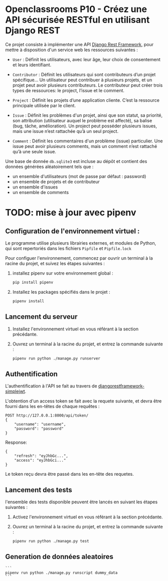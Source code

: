 # Openclassrooms P10 - Créez une API sécurisée RESTful en utilisant Django REST

Ce projet consiste à implémenter une API [Django Rest Framework](https://www.django-rest-framework.org/), pour mettre à disposition d'un service web les ressources suivantes :

* ```User``` : Définit les utilisateurs, avec leur âge, leur choix de consentement et leurs identifiant.

* ```Contributor``` : Définit les utilisateurs qui sont contributeurs d’un projet spécifique… Un utilisateur peut contribuer à plusieurs projets, et un projet peut avoir plusieurs contributeurs. Le contributeur peut créer trois types de ressources: le project, l’issue et le comment.

* ```Project``` : Définit les projets d’une application cliente. C’est la ressource principale utilisée par le client.

* ```Issue``` : Définit les problèmes d'un projet, ainsi que son statut, sa priorité, son attribution (utilisateur auquel le problème est affecté), sa balise (bug, tâche, amélioration). Un project peut posséder plusieurs issues, mais une issue n’est rattachée qu’à un seul project.

* ```Comment``` : Définit les commentaires d'un problème (issue) particulier. Une issue peut avoir plusieurs comments, mais un comment n’est rattaché qu’à une seule issue.


Une base de donnée ```db.sqlite3``` est incluse au dépôt et contient des données générées aléatoirement tels que :

* un ensemble d'utilisateurs (mot de passe par défaut : password)
* un ensemble de projets et de contributeur
* un ensemble d'issues
* un ensemble de comments

# TODO: mise à jour avec pipenv
## Configuration de l'environnement virtuel :

Le programme utilise plusieurs librairies externes, et modules de Python, qui sont repertoriés dans les fichiers ```Pipfile``` et ``Pipfile.lock``

Pour configuer l'environnement, commencez par ouvrir un terminal à la racine du projet, et suivez les étapes suivantes :

1. installez pipenv sur votre environnement global :
    ```bash
    pip install pipenv
    ```

2. Installez les packages spécifiés dans le projet :

    ```bash
    pipenv install
    ```

## Lancement du serveur

1. Installez l'environnement virtuel en vous référant à la section précédante.

2. Ouvrez un terminal à la racine du projet, et entrez la commande suivante :

    ```bash
    pipenv run python ./manage.py runserver
    ```

## Authentification

L'authentification à l'API se fait au travers de [djangorestframework-simplejwt](https://django-rest-framework-simplejwt.readthedocs.io/en/latest/).

L'obtention d'un access token se fait avec la requete suivante, et devra être fourni dans les en-têtes de chaque requêtes :

```
POST http://127.0.0.1:8000/api/token/
{
    "username": "username",
    "password": "password"
}
```
Response:
```
{
    "refresh": "eyJhbGc...",
    "access": "eyJhbGci..."
}
```

Le token reçu devra être passé dans les en-tête des requetes.

## Lancement des tests

l'ensemble des tests disponible peuvent être lancés en suivant les étapes suivantes :

1. Activez l'environnement virtuel en vous référant à la section précédante.

2. Ouvrez un terminal à la racine du projet, et entrez la commande suivante :

    ```bash
    pipenv run python ./manage.py test
    ```

## Generation de données aleatoires

    ```
    pipenv run python ./manage.py runscript dummy_data
    ```